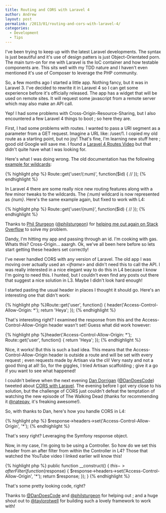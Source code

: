 ```yaml
---
title: Routing and CORS with Laravel 4
author: Andrew
layout: post
permalink: /2013/01/routing-and-cors-with-laravel-4/
categories:
  - Development
  - Tips
---
```

I've been trying to keep up with the latest Laravel developments. The syntax is just beautiful and it's use of design patters is just Object-Orientated porn. The main turn-on for me with Laravel is the IoC container and how testable components are. This sits well with my TDD nature and I haven't even mentioned it's use of Composer to leverage the PHP community.

So, a few months ago I started a little app. Nothing fancy, but it was in Laravel 3. I've decided to rewrite it in Laravel 4 so I can get some experience before it's officially released. The app has a widget that will be used on remote sites. It will request some javascript from a remote server which may also make an API call.

Yep! I had some problems with Cross-Origin-Resource-Sharing, but I also encountered a few Laravel 4 things to boot ; so here they are.

First, I had some problems with routes. I wanted to pass a URI segment as a parameter from a GET request. Imagine a URL like: /user/1. I copied my old route as a starting point, but no joy! That's fine, I'm learning new stuff here ; good old Google will save me. I found a <a title="Laravel 4 Routes" href="http://net.tutsplus.com/tutorials/php/what-to-expect-from-laravel-4/" target="_blank">Laravel 4 Routes Video</a> but that didn't quite have what I was looking for.

Here's what I was doing wrong. The old documentation has the following <a title="Laravel 3 Wildcards" href="http://laravel.com/docs/routing#wildcards" target="_blank">example for wildcards</a>:

{% highlight php %}
Route::get('user/(:num)', function($id)
{
    //
});
{% endhighlight %}

In Laravel 4 there are some really nice new routing features along with a few minor tweaks to the wildcards. The *(:num)* wildcard is now represented as *{num}*. Here's the same example again, but fixed to work with L4:

{% highlight php %}
Route::get('user/{num}', function($id)
{
    //
});
{% endhighlight %}

Thanks to <a title="Phil Sturgeon" href="http://philsturgeon.co.uk/" target="_blank">Phil Sturgeon</a> (<a title="Phil Sturgeon" href="https://twitter.com/philsturgeon" target="_blank">@philsturgeon</a>) for <a title="Help with Laravel 4 Routes" href="http://stackoverflow.com/questions/14195652/cant-pass-uri-segment" target="_blank">helping me out again on Stack Overflow</a> to solve my problem.

Dandy, I'm hitting my app and passing through an id. I'm cooking with gas. Whats this? Cross-Origin… aaargh. Ok, we've all been here before so lets start getting these headers set correctly!

I've never handled CORS with any version of Laravel. The old app I was moving over actually used an *&lt;iframe&gt;* and didn't need this to call the API. I was really interested in a nice elegant way to do this in L4 because I know I'm going to need this. I hunted, but I couldn't even find any posts out there that suggest a nice solution in L3. Maybe I didn't look hard enough!

I started pasting the usual header in places I thought it should go. Here's an interesting one that didn't work:

{% highlight php %}Route::get('user', function()
{
    header('Access-Control-Allow-Origin: *');
    return 'Heya';
});
{% endhighlight %}

That's interesting right? I examined the response from this and the Access-Control-Allow-Origin header wasn't set! Guess what did work however:

{% highlight php %}header('Access-Control-Allow-Origin: *');
Route::get('user', function()
{
    return 'Heya';
});
{% endhighlight %}

Nice, it works! But this is such a bad idea. This means that the Access-Control-Allow-Origin header is outside a route and will be set with every request ; even requests made by Artisan via the cli! Very nasty and not a good thing at all! So, for the giggles, I tried Artisan scaffolding ; give it a go if you want to see what happened!

I couldn't believe when the next evening <a title="Dan Horrigan, DanDoesCode" href="http://dandoescode.com/" target="_blank">Dan Dorrigan</a> (<a title="Dan Horrigan" href="https://twitter.com/DanDoesCode" target="_blank">@DanDoesCode</a>) tweeted about <a title="Laravel 4 CORS Tweet" href="https://twitter.com/DanDoesCode/status/288385113442623489" target="_blank">CORS with Laravel</a>. The evening before I got very close to his solution, but the challenge of CORS just couldn't defeat the temptation of watching the new episode of The Walking Dead (thanks for recommending it <a title="Nathan Payne" href="https://twitter.com/natepay" target="_blank">@natepay</a>, it's freaking awesome!).

So, with thanks to Dan, here's how you handle CORS in L4:

{% highlight php %}
$response->headers->set('Access-Control-Allow-Origin', '*');
{% endhighlight %}

That's sexy right? Leveraging the Symfony response object.

Now, in my case, I'm going to be using a Controller. So how do we set this header from an after filter from within the Controller in L4? Those that watched the YouTube video I linked earlier will know this!

{% highlight php %}
public function __construct()
{
    $this->afterFilter(function($response)
    {
        $response->headers->set('Access-Control-Allow-Origin', '*');
        return $response;
    });
}
{% endhighlight %}

That's some pretty looking code, right?

Thanks to <a title="Dan Horrigan" href="https://twitter.com/DanDoesCode" target="_blank">@DanDoesCode</a> and <a title="Phil Sturgeon" href="https://twitter.com/philsturgeon" target="_blank">@philsturgeon</a> for helping out ; and a huge shout out to <a title="Taylor Otwell" href="https://twitter.com/taylorotwell" target="_blank">@taylorotwell</a> for building such a lovely framework to work with!
